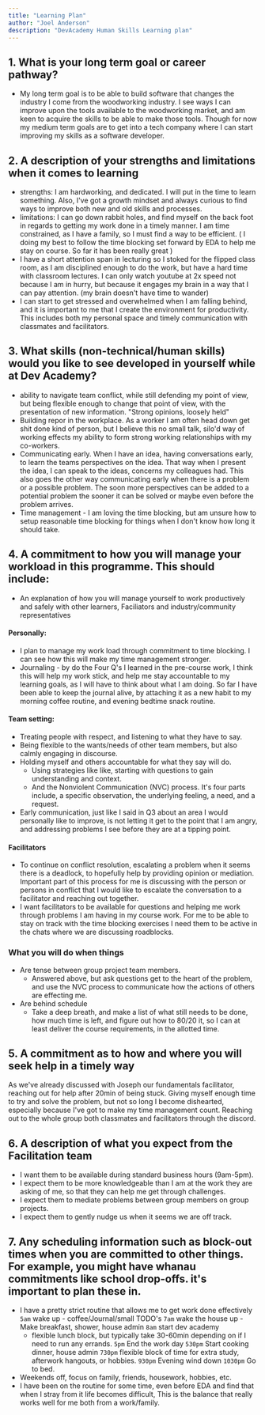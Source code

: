 ```yaml
---
title: "Learning Plan"
author: "Joel Anderson"
description: "DevAcademy Human Skills Learning plan"
---
```


## 1. What is your long term goal or career pathway?

-  My long term goal is to be able to build software that changes the industry I come from the woodworking industry. I see ways I can improve upon the tools available to the woodworking market, and am keen to acquire the skills to be able to make those tools. Though for now my medium term goals are to get into a tech company where I can start improving my skills as a software developer.

## 2. A description of your strengths and limitations when it comes to learning
- strengths: I am hardworking, and dedicated. I will put in the time to learn something. Also, I've got a growth mindset and always curious to find ways to improve both new and old skills and processes. 
- limitations: I can go down rabbit holes, and find myself on the back foot in regards to getting my work done in a timely manner. I am time constrained, as I have a family, so I must find a way to be efficient. ( I doing my best to follow the time blocking set forward by EDA to help me stay on course. So far it has been really great ) 
- I have a short attention span in lecturing so I stoked for the flipped class room, as I am disciplined enough to do the work, but have a hard time with classroom lectures. I can only watch youtube at 2x speed not because I am in hurry, but because it engages my brain in a way that I can pay attention. (my brain doesn't have time to wander)
- I can start to get stressed and overwhelmed when I am falling behind, and it is important to me that I create the environment for productivity. This includes both my personal space and timely communication with classmates and facilitators.

## 3. What skills (non-technical/human skills) would you like to see developed in yourself while at Dev Academy?
- ability to navigate team conflict, while still defending my point of view, but being flexible enough to change that point of view, with the presentation of new information. "Strong opinions, loosely held"
- Building repor in the workplace. As a worker I am often head down get shit done kind of person, but I believe this no small talk, silo'd way of working effects my ability to form strong working relationships with my co-workers.
- Communicating early. When I have an idea, having conversations early, to learn the teams perspectives on the idea. That way when I present the idea, I can speak to the ideas, concerns my colleagues had. This also goes the other way communicating early when there is a problem or a possible problem. The soon more perspectives can be added to a potential problem the sooner it can be solved or maybe even before the problem arrives.
- Time management - I am loving the time blocking, but am unsure how to setup reasonable time blocking for things when I don't know how long it should take.

## 4. A commitment to how you will manage your workload in this programme. This should include:
- An explanation of how you will manage yourself to work productively and safely with other learners, Faciliators and industry/community representatives

####    Personally:
- I plan to manage my work load through commitment to time blocking. I can see how this will make my time management stronger.
- Journaling - by do the Four Q's I learned in the pre-course work, I think this will help my work stick, and help me stay accountable to my learning goals, as I will have to think about what I am doing. So far I have been able to keep the journal alive, by attaching it as a new habit to my morning coffee routine, and evening bedtime snack routine.

####    Team setting:
- Treating people with respect, and listening to what they have to say.
- Being flexible to the wants/needs of other team members, but also calmly engaging in discourse.
- Holding myself and others accountable for what they say will do.
  - Using strategies like like, starting with questions to gain understanding and context.
  - And the Nonviolent Communication (NVC) process. It's four parts include, a specific observation, the underlying feeling, a need, and a request.
- Early communication, just like I said in Q3 about an area I would personally like to improve, is not letting it get to the point that I am angry, and addressing problems I see before they are at a tipping point.

#### Facilitators
- To continue on conflict resolution, escalating a problem when it seems there is a deadlock, to hopefully help by providing opinion or mediation. Important part of this process for me is discussing with the person or persons in conflict that I would like to escalate the conversation to a facilitator and reaching out together.
- I want facilitators to be available for questions and helping me work through problems I am having in my course work. For me to be able to stay on track with the time blocking exercises I need them to be active in the chats where we are discussing roadblocks.
        
### What you will do when things 
- Are tense between group project team members.
  - Answered above, but ask questions get to the heart of the problem, and use the NVC process to communicate how the actions of others are effecting me.
- Are behind schedule
  - Take a deep breath, and make a list of what still needs to be done, how much time is left, and figure out how to 80/20 it, so I can at least deliver the course requirements, in the allotted time.

## 5. A commitment as to how and where you will seek help in a timely way
As we've already discussed with Joseph our fundamentals facilitator, reaching out for help after 20min of being stuck. Giving myself enough time to try and solve the problem, but not so long I become dishearted, especially because I've got to make my time management count. Reaching out to the whole group both classmates and facilitators through the discord.
## 6. A description of what you expect from the Facilitation team

- I want them to be available during standard business hours (9am-5pm). 
- I expect them to be more knowledgeable than I am at the work they are asking of me, so that they can help me get through challenges. 
- I expect them to mediate problems between group members on group projects. 
- I expect them to gently nudge us when it seems we are off track.

## 7. Any scheduling information such as block-out times when you are committed to other things. For example, you might have whanau commitments like school drop-offs. it's important to plan these in.
- I have a pretty strict routine that allows me to get work done effectively
   `5am` wake up - coffee/Journal/small TODO's
   `7am` wake the house up - Make breakfast, shower, house admin
   `8am` start dev academy
   - flexible lunch block, but typically take 30-60min depending on if I need to run any errands.
   `5pm` End the work day
   `530pm` Start cooking dinner, house admin
   `730pm` flexible block of time for extra study, afterwork hangouts, or hobbies.
   `930pm` Evening wind down
   `1030pm` Go to bed.
- Weekends off, focus on family, friends, housework, hobbies, etc.
- I have been on the routine for some time, even before EDA and find that when I stray from it life becomes difficult, This is the balance that really works well for me both from a work/family. 

